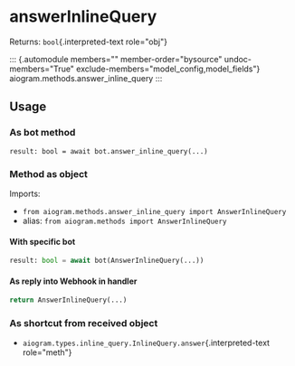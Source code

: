 # answerInlineQuery

Returns: `bool`{.interpreted-text role="obj"}

::: {.automodule members="" member-order="bysource" undoc-members="True" exclude-members="model_config,model_fields"}
aiogram.methods.answer_inline_query
:::

## Usage

### As bot method

``` 
result: bool = await bot.answer_inline_query(...)
```

### Method as object

Imports:

-   `from aiogram.methods.answer_inline_query import AnswerInlineQuery`
-   alias: `from aiogram.methods import AnswerInlineQuery`

#### With specific bot

``` python
result: bool = await bot(AnswerInlineQuery(...))
```

#### As reply into Webhook in handler

``` python
return AnswerInlineQuery(...)
```

### As shortcut from received object

-   `aiogram.types.inline_query.InlineQuery.answer`{.interpreted-text
    role="meth"}
